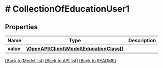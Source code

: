 # # CollectionOfEducationUser1

## Properties

Name | Type | Description | Notes
------------ | ------------- | ------------- | -------------
**value** | [**\OpenAPI\Client\Model\EducationClass[]**](EducationClass.md) |  | [optional]

[[Back to Model list]](../../README.md#models) [[Back to API list]](../../README.md#endpoints) [[Back to README]](../../README.md)
